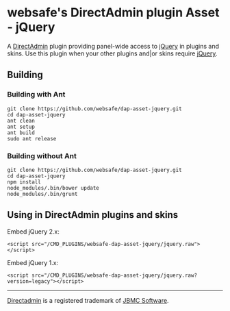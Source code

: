 websafe's DirectAdmin plugin Asset - jQuery
===========================================

A [DirectAdmin] plugin providing panel-wide access to [jQuery] in plugins
and skins. Use this plugin when your other plugins and|or skins require
[jQuery].


Building
--------

### Building with Ant

~~~~
git clone https://github.com/websafe/dap-asset-jquery.git
cd dap-asset-jquery
ant clean
ant setup
ant build
sudo ant release
~~~~


### Building without Ant

~~~~
git clone https://github.com/websafe/dap-asset-jquery.git
cd dap-asset-jquery
npm install
node_modules/.bin/bower update
node_modules/.bin/grunt
~~~~



Using in DirectAdmin plugins and skins
--------------------------------------

Embed jQuery 2.x:

~~~~
<script src="/CMD_PLUGINS/websafe-dap-asset-jquery/jquery.raw"></script>
~~~~


Embed jQuery 1.x:

~~~~
<script src="/CMD_PLUGINS/websafe-dap-asset-jquery/jquery.raw?version=legacy"></script>
~~~~



----
[Directadmin] is a registered trademark of [JBMC Software].


[DirectAdmin]: http://www.directadmin.com/
[JBMC Software]: http://www.jbmc-software.com/
[jQuery]: https://jquery.com/
